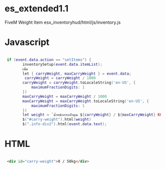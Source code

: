 # es_extended1.1

FiveM Weight Item
esx_inventoryhud/html/js/inventory.js

# Javascript
```lua

 if (event.data.action == "setItems") {
        inventorySetup(event.data.itemList);
        เพิ่ม
        let { carryWeight, maxCarryWeight } = event.data;
         carryWeight = carryWeight / 1000
        carryWeight = carryWeight.toLocaleString('en-US', {
            maximumFractionDigits: 1
        })
        maxCarryWeight = maxCarryWeight / 1000
        maxCarryWeight = maxCarryWeight.toLocaleString('en-US', {
            maximumFractionDigits: 1
        })
        let weight = `นํ้าหนักกระเป๋าคุณ ${carryWeight} / ${maxCarryWeight} KG`
		$("#carry-weight").html(weight)
		$(".info-div2").html(event.data.text);
```

# HTML
```html

 <div id="carry-weight">0 / 50kg</div>
```
